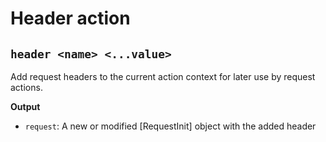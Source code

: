 # Header action

## `header <name> <...value>`

Add request headers to the current action context for later use by request
actions.

**Output**

- `request`: A new or modified [RequestInit] object with the added header
